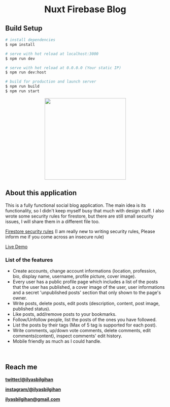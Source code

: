 <h1 align="center">Nuxt Firebase Blog</h1>

## Build Setup

```bash
# install dependencies
$ npm install

# serve with hot reload at localhost:3000
$ npm run dev

# serve with hot reload at 0.0.0.0 (Your static IP)
$ npm run dev:host

# build for production and launch server
$ npm run build
$ npm run start

```
<p align="center">
  <img width="256" height="256" src="https://firebasestorage.googleapis.com/v0/b/nuxt-blog-exercise.appspot.com/o/external%2Fbig-logo.png?alt=media&token=bb5e45d2-0909-46cc-a25b-3e9adac0a28c" />
</p>

## About this application
This is a fully functional social blog application. The main idea is its functionality, so I didn't keep myself busy that much with design stuff. I also wrote some security rules for firestore, but there are still small security issues, I will share them in a different file too.

<a href="https://firebasestorage.googleapis.com/v0/b/nuxt-blog-exercise.appspot.com/o/external%2Ffirestore.rules?alt=media&token=a36a3eb4-b6e7-43a2-8b97-2e211dc62a31" target="_blank" title="Firebase Firestore Security Rules">Firestore security rules</a> (I am really new to writing security rules, Please inform me if you come across an insecure rule)

<a href="https://nuxt-firebase-blog.herokuapp.com/" target="_blank" title="Nuxt Firebase Blog">Live Demo</a>

### List of the features
- Create accounts, change account informations (location, profession, bio, display name, username, profile picture, cover image).
- Every user has a public profile page which includes a list of the posts that the user has published, a cover image of the user, user informations and a secret 'unpublished posts' section that only shown to the page's owner.
- Write posts, delete posts, edit posts (description, content, post image, published status).
- Like posts, add/remove posts to your bookmarks.
- Follow/Unfollow people, list the posts of the ones you have followed.
- List the posts by their tags (Max of 5 tag is supported for each post).
- Write comments, up/down vote comments, delete comments, edit comments(content), inspect comments' edit history.
- Mobile friendly as much as I could handle.

<br>

## Reach me
**[twitter/@ilyasbilgihan](https://twitter.com/ilyasbilgihan)**

**[instagram/@ilyasbilgihan](https://instagram.com/ilyasbilgihan)**

**ilyasbilgihan@gmail.com**
